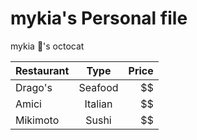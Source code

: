 # mykia's Personal file

mykia :revolving_hearts:'s octocat


| Restaurant    | Type          | Price  |
| ------------- |:-------------:| -----: |
| Drago's       | Seafood       |   $$   |
| Amici         | Italian       |   $$   |
| Mikimoto      | Sushi         |   $$   |
